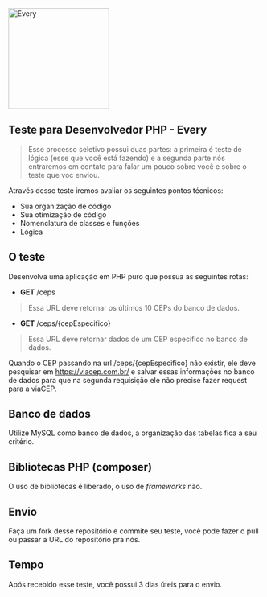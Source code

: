 <img src="https://every.is/wp-content/uploads/2018/02/Logos-Vermelho.png" alt="Every" width="200px" >

## Teste para Desenvolvedor PHP - Every
> Esse processo seletivo possui duas partes: a primeira é teste de lógica (esse que você está fazendo) e a segunda parte nós entraremos em contato para falar um pouco sobre você e sobre o teste que voc enviou. 

Através desse teste iremos avaliar os seguintes pontos técnicos:
- Sua organização de código
- Sua otimização de código
- Nomenclatura de classes e funções
- Lógica


## O teste

Desenvolva uma aplicação em PHP puro que possua as seguintes rotas:

- **GET** /ceps
> Essa URL deve retornar os últimos 10 CEPs do banco de dados.
- **GET** /ceps/{cepEspecifico}
> Essa URL deve retornar dados de um CEP específico no banco de dados.

Quando o CEP passando na url /ceps/{cepEspecifico} não existir, ele deve pesquisar em https://viacep.com.br/ e salvar essas informações no banco de dados para que na segunda requisição ele não precise fazer request para a viaCEP.

## Banco de dados

Utilize MySQL como banco de dados, a organização das tabelas fica a seu critério.

## Bibliotecas PHP (composer)

O uso de bibliotecas é liberado, o uso de *frameworks* não.

## Envio

Faça um fork desse repositório e commite seu teste, você pode fazer o pull ou passar a URL do repositório pra nós.

## Tempo

Após recebido esse teste, você possui 3 dias úteis para o envio.
